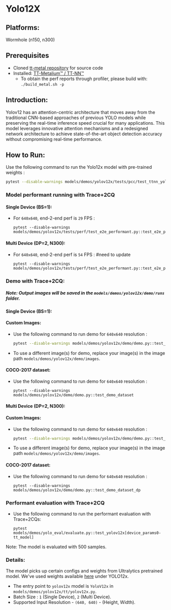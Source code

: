 # Yolo12X

## Platforms:
Wormhole (n150, n300)

## Prerequisites
- Cloned [tt-metal repository](https://github.com/tenstorrent/tt-metal) for source code
- Installed: [TT-Metalium™ / TT-NN™](https://github.com/tenstorrent/tt-metal/blob/main/INSTALLING.md)
   - To obtain the perf reports through profiler, please build with: `./build_metal.sh -p`

## Introduction:

Yolov12 has an attention-centric architecture that moves away from the traditional CNN-based approaches of previous YOLO models while preserving the real-time inference speed crucial for many applications. This model leverages innovative attention mechanisms and a redesigned network architecture to achieve state-of-the-art object detection accuracy without compromising real-time performance.

## How to Run:

Use the following command to run the Yolo12x model with pre-trained weights :
```sh
pytest --disable-warnings models/demos/yolov12x/tests/pcc/test_ttnn_yolov12x.py::test_yolov12x[pretrained_weight_true-0]
```

### Model performant running with Trace+2CQ

#### Single Device (BS=1):

- For `640x640`, end-2-end perf is `29` FPS :

  ```
  pytest --disable-warnings models/demos/yolov12x/tests/perf/test_e2e_performant.py::test_e2e_performant
  ```

#### Multi Device (DP=2, N300):

- For `640x640`, end-2-end perf is `54` FPS : #need to update

  ```
  pytest --disable-warnings models/demos/yolov12x/tests/perf/test_e2e_performant.py::test_e2e_performant_dp
  ```

### Demo with Trace+2CQ:

##### Note: Output images will be saved in the `models/demos/yolov12x/demo/runs` folder.

#### Single Device (BS=1):

#### Custom Images:

- Use the following command to run demo for `640x640` resolution :

    ```bash
    pytest --disable-warnings models/demos/yolov12x/demo/demo.py::test_demo
    ```

- To use a different image(s) for demo, replace your image(s) in the image path `models/demos/yolov12x/demo/images`.

#### COCO-2017 dataset:

- Use the following command to run demo for `640x640` resolution :

  ```
  pytest --disable-warnings models/demos/yolov12x/demo/demo.py::test_demo_dataset
  ```

#### Multi Device (DP=2, N300):

#### Custom Images:

- Use the following command to run demo for `640x640` resolution :

  ```bash
  pytest --disable-warnings models/demos/yolov12x/demo/demo.py::test_demo_dp
  ```

- To use a different image(s) for demo, replace your image(s) in the image path `models/demos/yolov12x/demo/images`.

#### COCO-2017 dataset:

- Use the following command to run demo for `640x640` resolution :

  ```
  pytest --disable-warnings models/demos/yolov12x/demo/demo.py::test_demo_dataset_dp
  ```


### Performant evaluation with Trace+2CQ

- Use the following command to run the performant evaluation with Trace+2CQs:

  ```
  pytest models/demos/yolo_eval/evaluate.py::test_yolov12x[device_params0-tt_model]
  ```
Note: The model is evaluated with 500 samples.

### Details:

The model picks up certain configs and weights from Ultralytics pretrained model. We've used weights available [here](https://docs.ultralytics.com/models/yolo12/#performance-metrics) under YOLO12x.

- The entry point to `yolov12x` model is `YoloV12x` in `models/demos/yolov12x/tt/yolov12x.py`.
- Batch Size : `1` (Single Device), `2` (Multi Device).
- Supported Input Resolution - `(640, 640)` - (Height, Width).
